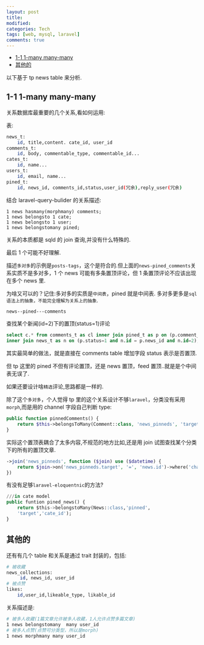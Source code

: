 ```yaml
---
layout: post
title:
modified:
categories: Tech
tags: [web, mysql, laravel]
comments: true
---
```


<!-- TOC -->

- [1-1 1-many many-many](#1-1-1-many-many-many)
- [其他的](#其他的)

<!-- /TOC -->

以下基于 tp news table 来分析.

## 1-1 1-many many-many

关系数据库最重要的几个关系,看如何运用:

表:

```sh
news_t:
    id, title,content. cate_id, user_id
comments_t:
    id, body, commentable_type, commentable_id...
cates_t:
    id, name...
users_t:
    id, email, name...
pined_t:
    id, news_id, comments_id,status,user_id(冗余),reply_user(冗余)
```

结合 laravel-query-bulider 的关系描述:

```
1 news hasmany(morphmany) comments;
1 news belongsto 1 cate;
1 news belongsto 1 user;
1 news belongstomany pined;
```

关系的本质都是 sqld 的 join 查询,并没有什么特殊的.

最后 1 个可能不好理解.

描述`多对多`的示例是`posts-tags`，这个是符合的.但上面的`news-pined_comments`关系实质不是多对多，1 个 news 可能有多条置顶评论，但 1 条置顶评论不应该出现在多个 news 里.

为啥又可以的？记住:多对多的实质是`中间表`，pined 就是中间表.
多对多更多是`sql语法上的抽象，不能完全理解为关系上的抽象`.

```sh
news--pined---comments
```

查找某个新闻(id=2)下的置顶(status=1)评论

```sql
select c.* from comments_t as cl inner join pined_t as p on (p.comment_id= c.id)
inner join news_t as n on (p.status=1 and n.id = p.news_id and n.id=2);
```

其实最简单的做法，就是直接在 comments table 增加字段 status 表示是否置顶.

但 tp 这里的 pined 不但有评论置顶，还是 news 置顶，feed 置顶..就是是个中间表无误了.

如果还要设计啥`精选`评论,思路都是一样的.

除了这个`多对多`，个人觉得 tp 里的这个关系设计不够`laravel`，分类没有采用`morph`,而是用的 channel 字段自己判断 type:

```php
public function pinnedComments() {
    return $this->belongsToMany(Comment::class, 'news_pinneds', 'target', 'raw')->where('channel', 'news:comment');
}
```

实际这个置顶表耦合了太多内容,不规范的地方比如,还是用 join 试图查找某个分类下的所有的置顶文章.

```php
->join('news_pinneds', function ($join) use ($datetime) {
    return $join->on('news_pinneds.target', '=', 'news.id')->where('channel', 'news')->where('expires_at', '>', $datetime);
})
```

有没有足够`laravel-eloquentnic`的方法?

```sql
///in cate model
public funtion pined_news() {
    return $this->belongstoMany(News::class,'pinned',
    'target','cate_id');
}
```

## 其他的

还有有几个 table 和关系是通过 trait 封装的，包括:

```sh
# 被收藏
news_collections:
     id, news_id, user_id
# 被点赞
likes:
    id,user_id,likeable_type, likable_id
```

关系描述是:

```sh
# 被多人收藏(1篇文章允许被多人收藏，1人允许点赞多篇文章)
1 news belongstomany  many user_id
# 被多人点赞(点赞可分类型，所以是morph)
1 news morphmany many user_id
```

